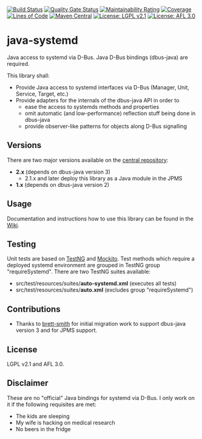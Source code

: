 [![Build Status](https://github.com/thjomnx/java-systemd/actions/workflows/ci.yml/badge.svg)](https://github.com/thjomnx/java-systemd/actions)
[![Quality Gate Status](https://sonarcloud.io/api/project_badges/measure?project=com.github.thjomnx%3Ajava-systemd&metric=alert_status)](https://sonarcloud.io/dashboard?id=com.github.thjomnx%3Ajava-systemd)
[![Maintainability Rating](https://sonarcloud.io/api/project_badges/measure?project=com.github.thjomnx%3Ajava-systemd&metric=sqale_rating)](https://sonarcloud.io/dashboard?id=com.github.thjomnx%3Ajava-systemd)
[![Coverage](https://sonarcloud.io/api/project_badges/measure?project=com.github.thjomnx%3Ajava-systemd&metric=coverage)](https://sonarcloud.io/dashboard?id=com.github.thjomnx%3Ajava-systemd)
[![Lines of Code](https://sonarcloud.io/api/project_badges/measure?project=com.github.thjomnx%3Ajava-systemd&metric=ncloc)](https://sonarcloud.io/dashboard?id=com.github.thjomnx%3Ajava-systemd)
[![Maven Central](https://img.shields.io/maven-central/v/com.github.thjomnx/java-systemd.svg)](https://maven-badges.herokuapp.com/maven-central/com.github.thjomnx/java-systemd)
[![License: LGPL v2.1](https://img.shields.io/badge/license-LGPL%20v2-blue.svg)](https://www.gnu.org/licenses/old-licenses/lgpl-2.1)
[![License: AFL 3.0](https://img.shields.io/badge/license-AFL%203.0-yellow.svg)](https://opensource.org/licenses/AFL-3.0)

# java-systemd

Java access to systemd via D-Bus. Java D-Bus bindings (dbus-java) are required.

This library shall:

- Provide Java access to systemd interfaces via D-Bus (Manager, Unit, Service, Target, etc.)
- Provide adapters for the internals of the dbus-java API in order to
    - ease the access to systemds methods and properties
    - omit automatic (and low-performance) reflection stuff being done in dbus-java
    - provide observer-like patterns for objects along D-Bus signalling

## Versions

There are two major versions available on the [central repository](https://search.maven.org/artifact/com.github.thjomnx/java-systemd):

- **2.x** (depends on dbus-java version 3)
  - 2.1.x and later deploy this library as a Java module in the JPMS
- **1.x** (depends on dbus-java version 2)

## Usage

Documentation and instructions how to use this library can be found in the [Wiki](https://github.com/thjomnx/java-systemd/wiki).

## Testing

Unit tests are based on [TestNG](http://testng.org/doc/index.html) and [Mockito](http://mockito.org/). Test methods which require
a deployed systemd environment are grouped in TestNG group "requireSystemd". There are two TestNG suites available:

- src/test/resources/suites/**auto-systemd.xml** (executes all tests)
- src/test/resources/suites/**auto.xml** (excludes group "requireSystemd")

## Contributions

- Thanks to [brett-smith](https://github.com/brett-smith) for initial migration work to support dbus-java version 3 and for JPMS support.

## License

LGPL v2.1 and AFL 3.0.

## Disclaimer

These are no "official" Java bindings for systemd via D-Bus. I only work on it if the following requisites are met:

- The kids are sleeping
- My wife is hacking on medical research
- No beers in the fridge
